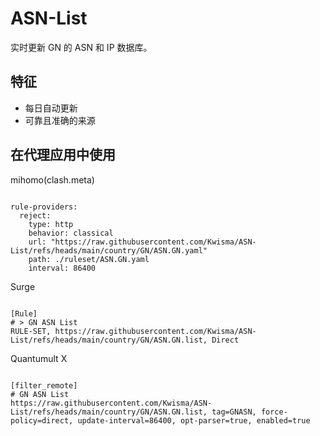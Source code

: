 
# ASN-List

实时更新 GN 的 ASN 和 IP 数据库。

## 特征

- 每日自动更新
- 可靠且准确的来源

## 在代理应用中使用

mihomo(clash.meta)

<pre><code class="language-javascript">
rule-providers:
  reject:
    type: http
    behavior: classical
    url: "https://raw.githubusercontent.com/Kwisma/ASN-List/refs/heads/main/country/GN/ASN.GN.yaml"
    path: ./ruleset/ASN.GN.yaml
    interval: 86400
</code></pre>

Surge

<pre><code class="language-javascript">
[Rule]
# > GN ASN List
RULE-SET, https://raw.githubusercontent.com/Kwisma/ASN-List/refs/heads/main/country/GN/ASN.GN.list, Direct
</code></pre>

Quantumult X

<pre><code class="language-javascript">
[filter_remote]
# GN ASN List
https://raw.githubusercontent.com/Kwisma/ASN-List/refs/heads/main/country/GN/ASN.GN.list, tag=GNASN, force-policy=direct, update-interval=86400, opt-parser=true, enabled=true
</code></pre>
